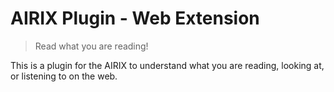 # AIRIX Plugin - Web Extension

> Read what you are reading!

This is a plugin for the AIRIX to understand what you are reading, looking at, or listening to on the web.
